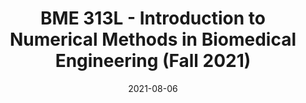 ---
title: 'BME 313L - Introduction to Numerical Methods in Biomedical Engineering (Fall 2021)'
summary: 'Department of Biomedical Engineering, The University of Texas at Austin'
date: '2021-08-06'
# tags: ["Teaching", "Undergraduate Level"]
external_link: "https://prashjha.github.io/BME-313L-Fall2021-website/"
url_code: "https://github.com/prashjha/BME-313L-Fall2021"
---